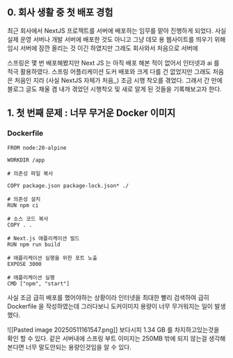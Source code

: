 ## 0. 회사 생활 중 첫 배포 경험 
최근 회사에서 NextJS 프로젝트를 서버에 배포하는 임무를 맡아 진행하게 되었다. 사실 실제 운영 서버나 개발 서버에 배포한 것도 아니고 그냥 데모 용 웹사이트를 띄우기 위해 임시 서버에 잠깐 올리는 것 이긴 하였지만 그래도 회사와서 처음으로 서버에 

스프링은 몇 번 배포해봤지만 Next JS 는 아직 배포 해본 적이 없어서 인터넷과 ai 를 적극 활용하였다. 스프링 어플리케이션 도커 배포와 크게 다를 건 없었지만 그래도 처음은 처음인 지라 (사실 NextJS 자체가 처음,,) 조금 시행 착오를 겪었다. 그래서 간 만에 블로그 글도 채울 겸 내가 겪었던 시행착오 및 새로 알게 된 것들을 기록해보고자 한다. 

## 1. 첫 번째 문제 : 너무 무거운 Docker 이미지

### Dockerfile
```shell
FROM node:20-alpine

WORKDIR /app

# 의존성 파일 복사

COPY package.json package-lock.json* ./

# 의존성 설치
RUN npm ci

# 소스 코드 복사
COPY . .
  
# Next.js 애플리케이션 빌드
RUN npm run build
  
# 애플리케이션 실행을 위한 포트 노출
EXPOSE 3000

# 애플리케이션 실행
CMD ["npm", "start"]
```
사실 조금 급히 배포를 했어야하는 상황이라 인터넷을 최대한 빨리 검색하여 급히 Dockerfile 을 작성하였는데 그러다보니 도커이미지 용량이 너무 무거워지는 일이 발생했다. 

![[Pasted image 20250511161547.png]]
보다시피 1.34 GB 를 차지하고있는것을 확인 할 수 있다.  같은 서버내에 스프링 부트 이미지는 250MB 밖에 되지 않는걸 생각해본다면 너무 말도안되는 용량인것임을 알 수 있다.

